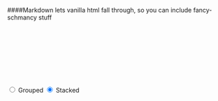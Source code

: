 ####Markdown lets vanilla html fall through, so you can include fancy-schmancy stuff

<label><input type="radio" name="mode" value="grouped"> Grouped</label>
<label><input type="radio" name="mode" value="stacked" checked> Stacked</label>
<svg></svg>
